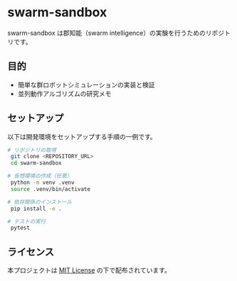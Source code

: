 # swarm-sandbox

swarm-sandbox は郡知能（swarm intelligence）の実験を行うためのリポジトリです。

## 目的

- 簡単な群ロボットシミュレーションの実装と検証
- 並列動作アルゴリズムの研究メモ

## セットアップ

以下は開発環境をセットアップする手順の一例です。

```bash
# リポジトリの取得
 git clone <REPOSITORY_URL>
 cd swarm-sandbox

# 仮想環境の作成（任意）
 python -m venv .venv
 source .venv/bin/activate

# 依存関係のインストール
 pip install -e .

# テストの実行
 pytest
```

## ライセンス

本プロジェクトは [MIT License](LICENSE) の下で配布されています。

